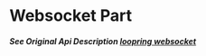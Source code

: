 # Websocket Part

##### See Original Api Description [loopring websocket](https://docs3.loopring.io/en/websocket/overview.html)
